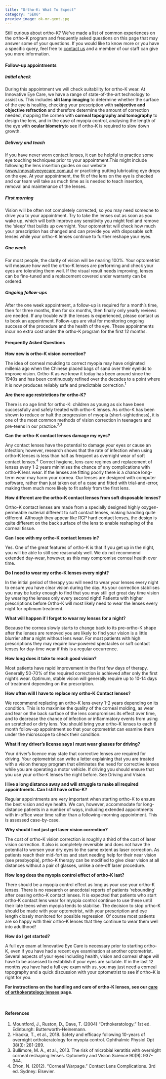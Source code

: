 ```yaml
---
title: "Ortho-K: What To Expect"
category: "SE06"
preview_image: ok-mr-gent.jpg
---
```

<div class="employee-heading">
<p>Still curious about ortho-K? We've made a list of common experiences on the ortho-K program and frequently asked questions on this page that may answer some of your questions. If you would like to know more or you have a specific query, feel free to <a href="/what-we-do/eye-exam">contact us</a> and a member of our staff can give you more information.</p>
</div>

#### Follow-up appointments

##### Initial check

During this appointment we will check suitability for ortho-K wear. At Innovative Eye Care, we have a range of state-of-the-art technology to assist us. This includes **slit lamp imaging** to determine whether the surface of the eye is healthy, checking your prescription with **subjective and objective refraction** and therefore determine the amount of correction needed, mapping the cornea with **corneal topography and tomography** to design the lens, and in the case of myopia control, analysing the length of the eye with **ocular biometry**to see if ortho-K is required to slow down growth.

##### Delivery and teach

If you have never worn contact lenses, it can be helpful to practice some eye touching techniques prior to your appointment.This might include following the lens insertion guides on our website (www.innovativeeyecare.com.au) or practicing putting lubricating eye drops on the eye. At your appointment, the fit of the lens on the eye is checked and our team will take as much time as is needed to teach insertion, removal and maintenance of the lenses.

##### First morning

Vision will be often not completely corrected, so you may need someone to drive you to your appointment. Try to take the lenses out as soon as you wake up, which will both improve any sensitivity you might feel and remove the ‘sleep’ that builds up overnight. Your optometrist will check how much your prescription has changed and can provide you with disposable soft lenses while your ortho-K lenses continue to further reshape your eyes.

##### One week

For most people, the clarity of vision will be nearing 100%. Your optometrist will measure how well the ortho-K lenses are performing and check your eyes are tolerating them well. If the visual result needs improving, lenses can be fine-tuned and a replacement covered under warranty can be ordered.

##### Ongoing follow-ups

After the one week appointment, a follow-up is required for a month’s time, then for three months, then for six months, then finally only yearly reviews are needed. If any trouble with the lenses is experienced, please contact us to book an appointment. Follow-ups are vital for monitoring ongoing success of the procedure and the health of the eye. These appointments incur no extra cost under the ortho-K program for the first 12 months.

#### Frequently Asked Questions

**How new is ortho-K vision correction?** 

The idea of corneal moulding to correct myopia may have originated millenia ago when the Chinese placed bags of sand over their eyelids to improve vision. Ortho-K as we know it today has been around since the 1940s and has been continuously refined over the decades to a point where it is now produces reliably safe and predictable correction.<sup>1</sup>

**Are there age restrictions for ortho-K?**

There is no age limit for ortho-K: children as young as six have been successfully and safely treated with ortho-K lenses. As ortho-K has been shown to reduce or halt the progression of myopia (short-sightedness), it is one of the most common methods of vision correction in teenagers and pre-teens in our practice.<sup>2,3</sup>

**Can the ortho-K contact lenses damage my eyes?**

Any contact lenses have the potential to damage your eyes or cause an infection; however, research shows that the rate of infection when using ortho-K lenses is less than half as frequent as overnight wear of soft contact lenses.<sup>4</sup> Correct hygiene, lens care regimes and replacement of lenses every 1-2 years minimises the chance of any complications with ortho-K lens wear. If the lenses are fitting poorly there is a chance long-term wear may harm your cornea. Our lenses are designed with computer software, rather than just taken out of a case and fitted with trial-and-error, making them much more likely to fit safely from the first lens.

**How different are the ortho-K contact lenses from soft disposable lenses?**

Ortho-K contact lenses are made from a specially designed highly oxygen-permeable material different to soft contact lenses, making handling quite different. Although they appear like RGP hard contact lenses, the design is quite different on the back surface of the lens to enable reshaping of the corneal tissue.

**Can I see with my ortho-K contact lenses in?**

Yes. One of the great features of ortho-K is that if you get up in the night, you will be able to still see reasonably well. We do not recommend extended day-wear, however, as this may compromise corneal health over time.

**Do I need to wear my ortho-K lenses every night?**

In the initial period of therapy you will need to wear your lenses every night to ensure you have clear vision during the day. As your correction stabilises you may be lucky enough to find that you may still get great day time vision by wearing the lenses only every second night! Patients with higher prescriptions before Ortho-K will most likely need to wear the lenses every night for optimum treatment.

**What will happen if I forget to wear my lenses for a night?**

Because the cornea slowly starts to change back to its pre-ortho-K shape after the lenses are removed you are likely to find your vision is a little blurrier after a night without lens wear. For most patients with high prescriptions they may require low-powered spectacles or soft contact lenses for day-time wear if this is a regular occurrence.

**How long does it take to reach good vision?**

Most patients have rapid improvement in the first few days of therapy. Generally 50-70% of the required correction is achieved after only the first night’s wear. Optimum, stable vision will generally require up to 10-14 days of treatment depending on the prescription.

**How often will I have to replace my ortho-K Contact lenses?**

We recommend replacing an ortho-K lens every 1-2 years depending on its condition. This is to maximise the quality of the corneal molding, as wear and tear on the back surface of the lens compromises its effect over time, and to decrease the chance of infection or inflammatory events from using an scratched or dirty lens. You should bring your ortho-K lenses to each 6 month follow-up appointment so that your optometrist can examine them under the microscope to check their condition.

**What if my driver’s license says I must wear glasses for driving?**

Your driver’s licence may state that corrective lenses are required for driving. Your optometrist can write a letter explaining that you are treated with a vision therapy program that eliminates the need for corrective lenses while you are operating a motor vehicle. If driving you should ensure that you use your ortho-K lenses the night before. See Driving and Vision. 

**I live a long distance away and will struggle to make all required appointments. Can I still have ortho-K?**

Regular appointments are very important when starting ortho-K to ensure the best vision and eye health. We can, however, accommodate for long-distance patients in a number of ways, including extended appointments with in-office wear time rather than a following-morning appointment. This is assessed case-by-case.

**Why should I not just get laser vision correction?**

The cost of ortho-K vision correction is roughly a third of the cost of laser vision correction. It also is completely reversible and does not have the potential to worsen your dry eyes to the same extent as laser correction. As patients reach their mid-forties and start needing help for their near vision (see presbyopia), prtho-K therapy can be modified to give clear vision at all distances without a pair of glasses, unlike a one-off laser procedure.

**How long does the myopia control effect of ortho-K last?**

There should be a myopia control effect as long as your use your ortho-K lenses. There is no research or anecdotal reports of patients ‘rebounding’ after ceasing ortho-K contact lenses. It is expected that patients who start ortho-K contact lens wear for myopia control continue to use these until their late teens when myopia tends to stabilise. The decision to stop ortho-K should be made with your optometrist, with your prescription and eye length closely monitored for possible regression. Of course most patients are so happy with their ortho-K lenses that they continue to wear them well into adulthood!

**How do I get started?**

A full eye exam at Innovative Eye Care is necessary prior to starting ortho-K, even if you have had a recent eye examination at another optometrist. Several aspects of your eyes including health, vision and corneal shape will have to be assessed to establish if your eyes are suitable. If in the last 12 months you have had a full eye exam with us, you may just need a corneal topography and a quick discussion with your optometrist to see if ortho-K is right for you.

**For instructions on the handling and care of ortho-K lenses, see our [care of orthokeratology lenses](/patient-resources/care-of-orthokeratology-lenses) page.**

**<br>**

#### References

1. Mountford, J., Ruston, D., Dave, T. (2004) “Orthokeratology.” 1st ed. Edinburgh: Butterworth-Heinemann.
2. Hiraoka, T., et al., 2018. Safety and efficacy following 10-years of overnight orthokeratology for myopia control. Ophthalmic Physiol Opt 38(3): 281-289.
3. Bullimore, M. A., et al., 2013. The risk of microbial keratitis with overnight corneal reshaping lenses. Optometry and Vision Science 90(9): 937-944.
4. Efron, N. (2012). “Corneal Warpage.” Contact Lens Complications. 3rd ed. Sydney: Elsevier.